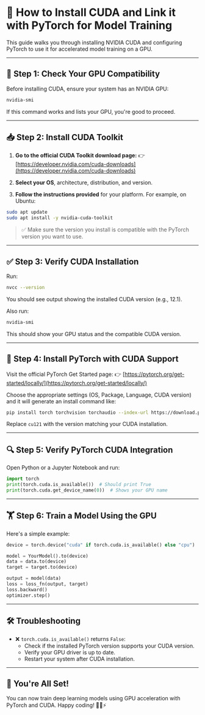 # 🧠 How to Install CUDA and Link it with PyTorch for Model Training

This guide walks you through installing NVIDIA CUDA and configuring PyTorch to use it for accelerated model training on a GPU.

---

## 🚀 Step 1: Check Your GPU Compatibility

Before installing CUDA, ensure your system has an NVIDIA GPU:

```bash
nvidia-smi
```

If this command works and lists your GPU, you're good to proceed.

---

## 📥 Step 2: Install CUDA Toolkit

1. **Go to the official CUDA Toolkit download page:**
   👉 [https://developer.nvidia.com/cuda-downloads](https://developer.nvidia.com/cuda-downloads)

2. **Select your OS**, architecture, distribution, and version.

3. **Follow the instructions provided** for your platform. For example, on Ubuntu:

```bash
sudo apt update
sudo apt install -y nvidia-cuda-toolkit
```

> ✅ Make sure the version you install is compatible with the PyTorch version you want to use.

---

## ✅ Step 3: Verify CUDA Installation

Run:

```bash
nvcc --version
```

You should see output showing the installed CUDA version (e.g., 12.1).

Also run:

```bash
nvidia-smi
```

This should show your GPU status and the compatible CUDA version.

---

## 🧪 Step 4: Install PyTorch with CUDA Support

Visit the official PyTorch Get Started page:
👉 [https://pytorch.org/get-started/locally/](https://pytorch.org/get-started/locally/)

Choose the appropriate settings (OS, Package, Language, CUDA version) and it will generate an install command like:

```bash
pip install torch torchvision torchaudio --index-url https://download.pytorch.org/whl/cu121
```

Replace `cu121` with the version matching your CUDA installation.

---

## 🔍 Step 5: Verify PyTorch CUDA Integration

Open Python or a Jupyter Notebook and run:

```python
import torch
print(torch.cuda.is_available())  # Should print True
print(torch.cuda.get_device_name(0))  # Shows your GPU name
```

---

## 🏋️ Step 6: Train a Model Using the GPU

Here's a simple example:

```python
device = torch.device("cuda" if torch.cuda.is_available() else "cpu")

model = YourModel().to(device)
data = data.to(device)
target = target.to(device)

output = model(data)
loss = loss_fn(output, target)
loss.backward()
optimizer.step()
```

---

## 🛠️ Troubleshooting

- ❌ `torch.cuda.is_available()` returns `False`:
  - Check if the installed PyTorch version supports your CUDA version.
  - Verify your GPU driver is up to date.
  - Restart your system after CUDA installation.

---

## 🎉 You're All Set!

You can now train deep learning models using GPU acceleration with PyTorch and CUDA. Happy coding! 🧑‍💻⚡
